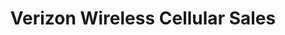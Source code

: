 ---
title: "Verizon Wireless Cellular Sales"
url: /williamsville/verizon-wireless-cellular-sales/
shop: mobile phone
---